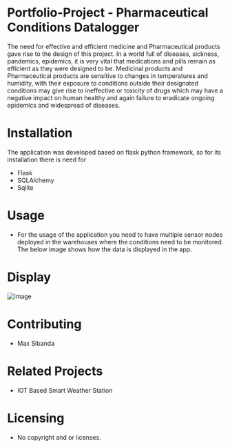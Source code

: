 # Portfolio-Project - Pharmaceutical Conditions Datalogger
The need for effective and efficient medicine and Pharmaceutical products gave rise to the design of this project. In a world full of 
diseases, sickness, pandemics, epidemics, it is very vital that medications and pills remain as efficient as they were designed to be.
Medicinal products and Pharmaceutical products are sensitive to changes in temperatures and humidity, with their exposure to conditions 
outside their designated conditions may give rise to ineffective or toxicity of drugs which may have a negative impact on human healthy
and again failure to eradicate ongoing epidemics and widespread of diseases.

# Installation
The application was developed based on flask python framework, so for its installation there is need for
- Flask
- SQLAlchemy
- Sqlite

# Usage
- For the usage of the application you need to have multiple sensor nodes deployed in the warehouses where the conditions need to be monitored. The below image shows how the data is displayed in the app.
# Display
![image](https://user-images.githubusercontent.com/96469754/207959932-9c48766b-95a0-4397-98e7-e018ba616af1.png)

# Contributing
 - Max Sibanda
 
# Related Projects
- IOT Based Smart Weather Station

# Licensing
- No copyright and or licenses.
